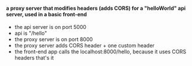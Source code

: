 #### a proxy server that modifies headers (adds CORS) for a "helloWorld" api server, used in a basic front-end
* the api server is on port 5000
* api is "/hello"
* the proxy server is on port 8000
* the proxy server adds CORS header + one custom header
* the front-end app calls the localhost:8000/hello, because it uses CORS headers
that's it
